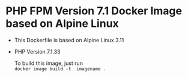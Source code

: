 # PHP FPM Version 7.1 Docker Image based on Alpine Linux

* This Dockerfile is based on Alpine Linux 3.11
* PHP Version 7.1.33

  To build this image, just run  
```docker image build -t  imagename .```